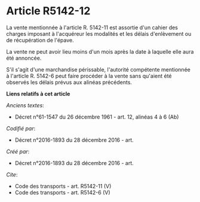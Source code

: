 # Article R5142-12

La vente mentionnée à l'article R. 5142-11 est assortie d'un cahier des charges imposant à l'acquéreur les modalités et les
délais d'enlèvement ou de récupération de l'épave. 

La vente ne peut avoir lieu moins d'un mois après la date à laquelle elle aura été annoncée. 

S'il s'agit d'une marchandise périssable, l'autorité compétente mentionnée à l'article R. 5142-6 peut faire procéder à la
vente sans qu'aient été observés les délais prévus aux alinéas précédents.

**Liens relatifs à cet article**

_Anciens textes_:

  - Décret n°61-1547 du 26 décembre 1961 - art. 12, alinéas 4 à 6 (Ab)

_Codifié par_:

  - Décret n°2016-1893 du 28 décembre 2016 - art.

_Créé par_:

  - Décret n°2016-1893 du 28 décembre 2016 - art.

_Cite_:

  - Code des transports - art. R5142-11 (V)
  - Code des transports - art. R5142-6 (V)
